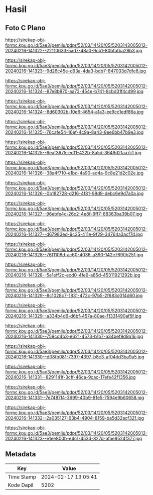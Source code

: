 # Hasil

## Foto C Plano

https://sirekap-obj-formc.kpu.go.id/5ae3/pemilu/pdpr/52/03/14/20/05/5203142005012-20240216-141322--22110633-5ad7-48a0-9cb1-80bfafba28b3.jpg

https://sirekap-obj-formc.kpu.go.id/5ae3/pemilu/pdpr/52/03/14/20/05/5203142005012-20240216-141323--9d26c45e-d93a-4da3-bdb7-647033d7dfe6.jpg

https://sirekap-obj-formc.kpu.go.id/5ae3/pemilu/pdpr/52/03/14/20/05/5203142005012-20240216-141324--87e8b870-aa73-454e-b741-8cbd31f4cd99.jpg

https://sirekap-obj-formc.kpu.go.id/5ae3/pemilu/pdpr/52/03/14/20/05/5203142005012-20240216-141324--8d60302b-10e6-4654-a1a3-ee9cc1edf86a.jpg

https://sirekap-obj-formc.kpu.go.id/5ae3/pemilu/pdpr/52/03/14/20/05/5203142005012-20240216-141325--76cafe54-16ef-4c9a-8a43-8ee6bb47b9e3.jpg

https://sirekap-obj-formc.kpu.go.id/5ae3/pemilu/pdpr/52/03/14/20/05/5203142005012-20240216-141325--6eaf3675-edf1-422b-8a5d-3649d2faa7c1.jpg

https://sirekap-obj-formc.kpu.go.id/5ae3/pemilu/pdpr/52/03/14/20/05/5203142005012-20240216-141326--38a4f710-e1bd-4a90-ad4a-9c8e21d2c02e.jpg

https://sirekap-obj-formc.kpu.go.id/5ae3/pemilu/pdpr/52/03/14/20/05/5203142005012-20240216-141326--0b182728-d216-4f81-98d9-debc6e9d7a0a.jpg

https://sirekap-obj-formc.kpu.go.id/5ae3/pemilu/pdpr/52/03/14/20/05/5203142005012-20240216-141327--96ebfe4c-26c2-4e8f-9ff7-68363ba39b07.jpg

https://sirekap-obj-formc.kpu.go.id/5ae3/pemilu/pdpr/52/03/14/20/05/5203142005012-20240216-141327--d67983ed-9c35-411e-9f29-34764a3acf7d.jpg

https://sirekap-obj-formc.kpu.go.id/5ae3/pemilu/pdpr/52/03/14/20/05/5203142005012-20240216-141328--76f1108d-ac60-4036-a390-142e7690b251.jpg

https://sirekap-obj-formc.kpu.go.id/5ae3/pemilu/pdpr/52/03/14/20/05/5203142005012-20240216-141328--5e1eff2c-ecd0-4fe9-a85d-45311921292b.jpg

https://sirekap-obj-formc.kpu.go.id/5ae3/pemilu/pdpr/52/03/14/20/05/5203142005012-20240216-141329--8c1028c7-1831-472c-97b5-2f683c014d60.jpg

https://sirekap-obj-formc.kpu.go.id/5ae3/pemilu/pdpr/52/03/14/20/05/5203142005012-20240216-141329--a334b4d6-d6bf-457a-80ae-f1331490af5f.jpg

https://sirekap-obj-formc.kpu.go.id/5ae3/pemilu/pdpr/52/03/14/20/05/5203142005012-20240216-141330--759cd4b3-e621-4573-b1b7-a34bef9d9a16.jpg

https://sirekap-obj-formc.kpu.go.id/5ae3/pemilu/pdpr/52/03/14/20/05/5203142005012-20240216-141330--d08fb081-7397-4397-b8c3-af04dd3ba9a5.jpg

https://sirekap-obj-formc.kpu.go.id/5ae3/pemilu/pdpr/52/03/14/20/05/5203142005012-20240216-141331--8291141f-3cff-46ca-9cac-17efe42f1356.jpg

https://sirekap-obj-formc.kpu.go.id/5ae3/pemilu/pdpr/52/03/14/20/05/5203142005012-20240216-141331--7e7487f4-3699-40b9-81e5-7594e9b60658.jpg

https://sirekap-obj-formc.kpu.go.id/5ae3/pemilu/pdpr/52/03/14/20/05/5203142005012-20240216-141332--2a035127-63b4-4904-8159-ba5d32acf321.jpg

https://sirekap-obj-formc.kpu.go.id/5ae3/pemilu/pdpr/52/03/14/20/05/5203142005012-20240216-141323--e1ee800b-e4c1-453d-827d-afae9524f377.jpg


## Metadata

| Key        | Value               |
| ---------- | ------------------- |
| Time Stamp | 2024-02-17 13:05:41 |
| Kode Dapil | 5202                |



